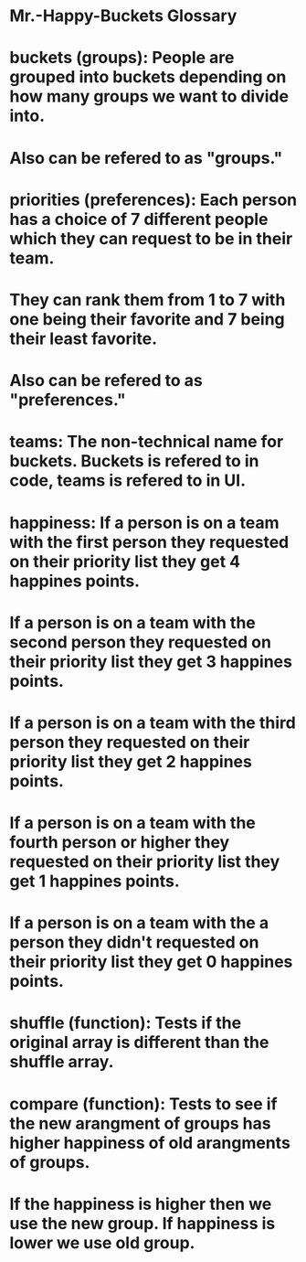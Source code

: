 # Mr.-Happy-Buckets Glossary

# buckets (groups): People are grouped into buckets depending on how many groups we want to divide into.
#                   Also can be refered to as "groups."

# priorities (preferences): Each person has a choice of 7 different people which they can request to be in their team. 
#                           They can rank them from 1 to 7 with one being their favorite and 7 being their least favorite.
#                           Also can be refered to as "preferences."

# teams: The non-technical name for buckets. Buckets is refered to in code, teams is refered to in UI.

# happiness: If a person is on a team with the first person they requested on their priority list they get 4 happines points.
#            If a person is on a team with the second person they requested on their priority list they get 3 happines points.
#            If a person is on a team with the third person they requested on their priority list they get 2 happines points.
#            If a person is on a team with the fourth person or higher they requested on their priority list they get 1 happines points.
#            If a person is on a team with the a person they didn't requested on their priority list they get 0 happines points.

# shuffle (function): Tests if the original array is different than the shuffle array.

# compare (function): Tests to see if the new arangment of groups has higher happiness of old arangments of groups.
#                     If the happiness is higher then we use the new group. If happiness is lower we use old group.

# 
